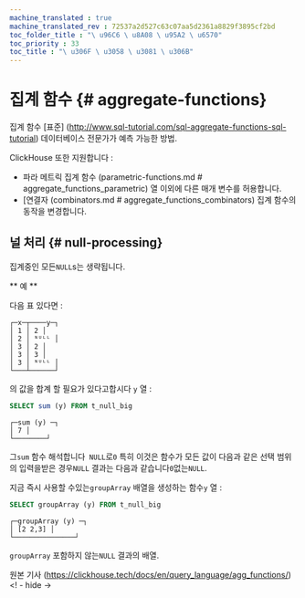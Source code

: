 ```yaml
--- 
machine_translated : true 
machine_translated_rev : 72537a2d527c63c07aa5d2361a8829f3895cf2bd 
toc_folder_title : "\ u96C6 \ u8A08 \ u95A2 \ u6570" 
toc_priority : 33 
toc_title : "\ u306F \ u3058 \ u3081 \ u306B" 
--- 
```


# 집계 함수 {# aggregate-functions} 

집계 함수 [표준] (http://www.sql-tutorial.com/sql-aggregate-functions-sql-tutorial) 데이터베이스 전문가가 예측 가능한 방법. 

ClickHouse 또한 지원합니다 : 

- 파라 메트릭 집계 함수 (parametric-functions.md # aggregate_functions_parametric) 열 이외에 다른 매개 변수를 허용합니다. 
- [연결자 (combinators.md # aggregate_functions_combinators) 집계 함수의 동작을 변경합니다. 

## 널 처리 {# null-processing} 

집계중인 모든`NULL`s는 생략됩니다. 

** 예 ** 

다음 표 있다면 : 

```text 
┌─x─┬────y─┐ 
│ 1 │ 2 │ 
│ 2 │ ᴺᵁᴸᴸ │ 
│ 3 │ 2 │ 
│ 3 │ 3 │ 
│ 3 │ ᴺᵁᴸᴸ │ 
└───┴──────┘ 
``` 

의 값을 합계 할 필요가 있다고합시다 `y` 열 : 

```sql 
SELECT sum (y) FROM t_null_big 
``` 

    ┌─sum (y) ─┐ 
    │ 7 │ 
    └────────┘ 

그`sum` 함수 해석합니다` NULL`로`0` 특히 이것은 함수가 모든 값이 다음과 같은 선택 범위의 입력을받은 경우`NULL` 결과는 다음과 같습니다`0`없는`NULL`. 

지금 즉시 사용할 수있는`groupArray` 배열을 생성하는 함수`y` 열 : 

```sql 
SELECT groupArray (y) FROM t_null_big 
``` 

```text 
┌─groupArray (y) ─┐ 
│ [2 2,3] │ 
└───────────────┘ 
``` 

`groupArray` 포함하지 않는`NULL` 결과의 배열.

원본 기사 (https://clickhouse.tech/docs/en/query_language/agg_functions/) <! - hide ->
